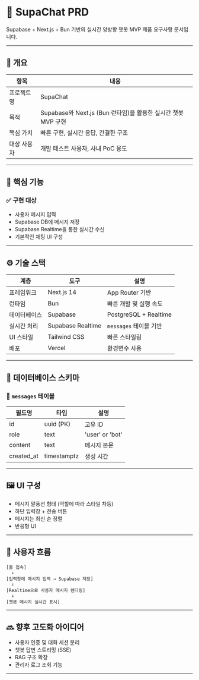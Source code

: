 # 🧠 SupaChat PRD

Supabase + Next.js + Bun 기반의 실시간 양방향 챗봇 MVP 제품 요구사항 문서입니다.

---

## 📌 개요

| 항목        | 내용                                                          |
| ----------- | ------------------------------------------------------------- |
| 프로젝트명  | SupaChat                                                      |
| 목적        | Supabase와 Next.js (Bun 런타임)을 활용한 실시간 챗봇 MVP 구현 |
| 핵심 가치   | 빠른 구현, 실시간 응답, 간결한 구조                           |
| 대상 사용자 | 개발 테스트 사용자, 사내 PoC 용도                             |

---

## 🎯 핵심 기능

### ✅ 구현 대상

- 사용자 메시지 입력
- Supabase DB에 메시지 저장
- Supabase Realtime을 통한 실시간 수신
- 기본적인 채팅 UI 구성

---

## ⚙️ 기술 스택

| 계층         | 도구              | 설명                   |
| ------------ | ----------------- | ---------------------- |
| 프레임워크   | Next.js 14        | App Router 기반        |
| 런타임       | Bun               | 빠른 개발 및 실행 속도 |
| 데이터베이스 | Supabase          | PostgreSQL + Realtime  |
| 실시간 처리  | Supabase Realtime | `messages` 테이블 기반 |
| UI 스타일    | Tailwind CSS      | 빠른 스타일링          |
| 배포         | Vercel            | 환경변수 사용          |

---

## 🧱 데이터베이스 스키마

### 📄 `messages` 테이블

| 필드명     | 타입        | 설명            |
| ---------- | ----------- | --------------- |
| id         | uuid (PK)   | 고유 ID         |
| role       | text        | 'user' or 'bot' |
| content    | text        | 메시지 본문     |
| created_at | timestamptz | 생성 시간       |

---

## 🖼️ UI 구성

- 메시지 말풍선 형태 (역할에 따라 스타일 차등)
- 하단 입력창 + 전송 버튼
- 메시지는 최신 순 정렬
- 반응형 UI

---

## 🔁 사용자 흐름

```
[홈 접속]
  ↓
[입력창에 메시지 입력 → Supabase 저장]
  ↓
[Realtime으로 사용자 메시지 렌더링]
  ↓
[챗봇 메시지 실시간 표시]
```

---

## 🔜 향후 고도화 아이디어

- 사용자 인증 및 대화 세션 분리
- 챗봇 답변 스트리밍 (SSE)
- RAG 구조 확장
- 관리자 로그 조회 기능

---
